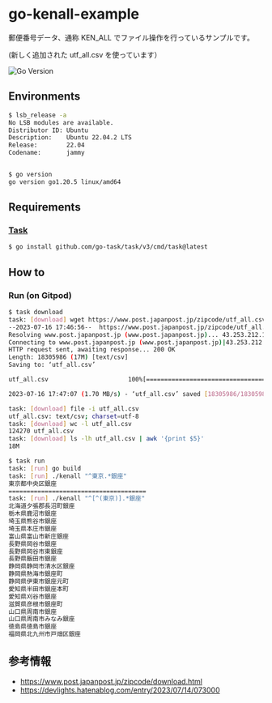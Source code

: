 # go-kenall-example

郵便番号データ、通称 KEN_ALL でファイル操作を行っているサンプルです。

(新しく追加された utf_all.csv を使っています）

![Go Version](https://img.shields.io/badge/go-1.20-blue.svg)

## Environments

```sh
$ lsb_release -a
No LSB modules are available.
Distributor ID: Ubuntu
Description:    Ubuntu 22.04.2 LTS
Release:        22.04
Codename:       jammy


$ go version
go version go1.20.5 linux/amd64
```

## Requirements

### [Task](https://taskfile.dev/)

```sh
$ go install github.com/go-task/task/v3/cmd/task@latest
```

## How to

### Run (on Gitpod)

```sh
$ task download
task: [download] wget https://www.post.japanpost.jp/zipcode/utf_all.csv
--2023-07-16 17:46:56--  https://www.post.japanpost.jp/zipcode/utf_all.csv
Resolving www.post.japanpost.jp (www.post.japanpost.jp)... 43.253.212.17
Connecting to www.post.japanpost.jp (www.post.japanpost.jp)|43.253.212.17|:443... connected.
HTTP request sent, awaiting response... 200 OK
Length: 18305986 (17M) [text/csv]
Saving to: ‘utf_all.csv’

utf_all.csv                      100%[========================================================>]  17.46M  1.89MB/s    in 10s     

2023-07-16 17:47:07 (1.70 MB/s) - ‘utf_all.csv’ saved [18305986/18305986]

task: [download] file -i utf_all.csv
utf_all.csv: text/csv; charset=utf-8
task: [download] wc -l utf_all.csv
124270 utf_all.csv
task: [download] ls -lh utf_all.csv | awk '{print $5}'
18M
```

```sh
$ task run
task: [run] go build
task: [run] ./kenall "^東京.*銀座"
東京都中央区銀座
======================================
task: [run] ./kenall "^[^(東京)].*銀座"
北海道夕張郡長沼町銀座
栃木県鹿沼市銀座
埼玉県熊谷市銀座
埼玉県本庄市銀座
富山県富山市新庄銀座
長野県岡谷市銀座
長野県岡谷市東銀座
長野県飯田市銀座
静岡県静岡市清水区銀座
静岡県熱海市銀座町
静岡県伊東市銀座元町
愛知県半田市銀座本町
愛知県刈谷市銀座
滋賀県彦根市銀座町
山口県周南市銀座
山口県周南市みなみ銀座
徳島県徳島市銀座
福岡県北九州市戸畑区銀座
```

## 参考情報

- https://www.post.japanpost.jp/zipcode/download.html
- https://devlights.hatenablog.com/entry/2023/07/14/073000

